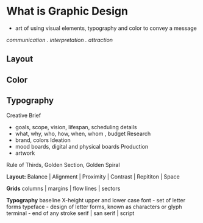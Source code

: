 # What is Graphic Design

- art of using visual elements, typography and color to convey a message

*communication . interpretation . attraction*

## Layout
## Color
## Typography

Creative Brief 
  - goals, scope, vision, lifespan, scheduling details
  - what, why, who, how, when, whom , budget
Research
  - brand, colors
Ideation 
  - mood boards, digital and physical boards
Production
  - artwork 

Rule of Thirds, Golden Section, Golden Spiral

**Layout:**
Balance | Alignment | Proximity | Contrast | Repititon | Space

**Grids**
columns | margins | flow lines | sectors

**Typography**
baseline
X-height
upper and lower case
font - set of letter forms
typeface - design of letter forms, known as characters or glyph
terminal - end of any stroke
serif | san serif | script